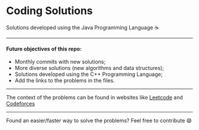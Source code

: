 # Coding Solutions
Solutions developed using the Java Programming Language ☕

<hr>

<h4>Future objectives of this repo:</h4>
<ul>
    <li>Monthly commits with new solutions;</li>
    <li>More diverse solutions (new algorithms and data structures);</li>
    <li>Solutions developed using the C++ Programming Language;</li>
    <li>Add the links to the problems in the files.</li>
</ul>

<hr>

The context of the problems can be found in websites like [Leetcode](https://leetcode.com/) and [Codeforces](https://codeforces.com/)

<hr>

Found an easier/faster way to solve the problems? Feel free to contribute 😄